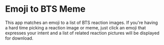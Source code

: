 # Emoji to BTS Meme

This app matches an emoji to a list of BTS reaction images. If you're having a hard time picking a reaction image or meme, just click an emoji that expresses your intent and a list of related reaction pictures will be displayed for download.
